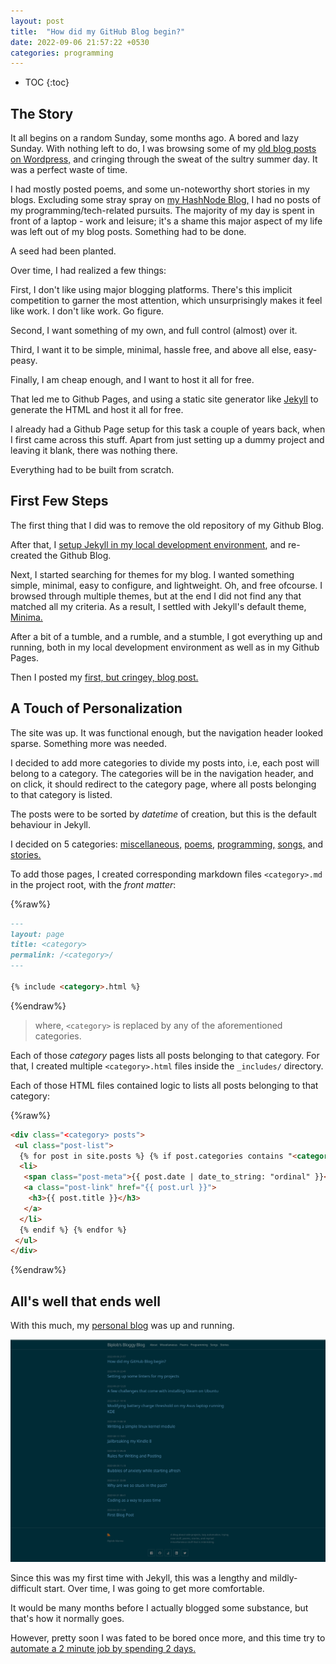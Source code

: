 ```yaml
---
layout: post
title:  "How did my GitHub Blog begin?"
date: 2022-09-06 21:57:22 +0530
categories: programming
---
```


<style type='text/css'>#markdown-toc::before{content:'Table of Contents';font-weight:700}#markdown-toc{border:3px solid #aaa;padding:1.5em;margin-left:0;display:inline-block}</style>

* TOC
{:toc}

## The Story

It all begins on a random Sunday, some months ago. A bored and lazy Sunday. With nothing left to do, I was browsing some of my [old blog posts on Wordpress,](https://thebareme.wordpress.com/) and cringing through the sweat of the sultry summer day. It was a perfect waste of time.

I had mostly posted poems, and some un-noteworthy short stories in my blogs. Excluding some stray spray on [my HashNode Blog,](https://biplobmanna.hashnode.dev/) I had no posts of my programming/tech-related pursuits. The majority of my day is spent in front of a laptop - work and leisure; it's a shame this major aspect of my life was left out of my blog posts. Something had to be done.

A seed had been planted.

Over time, I had realized a few things:

First, I don't like using major blogging platforms. There's this implicit competition to garner the most attention, which unsurprisingly makes it feel like work. I don't like work. Go figure.

Second, I want something of my own, and full control (almost) over it.

Third, I want it to be simple, minimal, hassle free, and above all else, easy-peasy.

Finally, I am cheap enough, and I want to host it all for free.

That led me to Github Pages, and using a static site generator like [Jekyll](https://jekyllrb.com/) to generate the HTML and host it all for free.

I already had a Github Page setup for this task a couple of years back, when I first came across this stuff. Apart from just setting up a dummy project and leaving it blank, there was nothing there.

Everything had to be built from scratch.

## First Few Steps

The first thing that I did was to remove the old repository of my Github Blog.

After that, I [setup Jekyll in my local development environment](https://jekyllrb.com/docs/step-by-step/01-setup/), and re-created the Github Blog.

Next, I started searching for themes for my blog. I wanted something simple, minimal, easy to configure, and lightweight. Oh, and free ofcourse. I browsed through multiple themes, but at the end I did not find any that matched all my criteria. As a result, I settled with Jekyll's default theme, [Minima.](https://github.com/jekyll/minima)

After a bit of a tumble, and a rumble, and a stumble, I got everything up and running, both in my local development environment as well as in my Github Pages.

Then I posted my [first, but cringey, blog post.](https://biplobmanna.github.io/miscellaneous/2022/04/20/first-blog-post.html)

## A Touch of Personalization

The site was up. It was functional enough, but the navigation header looked sparse. Something more was needed.

I decided to add more categories to divide my posts into, i.e, each post will belong to a category. The categories will be in the navigation header, and on click, it should redirect to the category page, where all posts belonging to that category is listed.

The posts were to be sorted by _datetime_ of creation, but this is the default behaviour in Jekyll.

I decided on 5 categories: [miscellaneous,](https://biplobmanna.github.io/miscellaneous/) [poems,](https://biplobmanna.github.io/poems/) [programming,](https://biplobmanna.github.io/programming/) [songs,](https://biplobmanna.github.io/songs/) and [stories.](https://biplobmanna.github.io/stories/)

To add those pages, I created corresponding markdown files `<category>.md` in the project root, with the _front matter_:

{%raw%}

```markdown
---
layout: page
title: <category>
permalink: /<category>/
---

{% include <category>.html %}
```

{%endraw%}

> where, `<category>` is replaced by any of the aforementioned categories.

Each of those _category_ pages lists all posts belonging to that category. For that, I created multiple `<category>.html` files inside the `_includes/` directory.

Each of those HTML files contained logic to lists all posts belonging to that category:

{%raw%}

```html
<div class="<category> posts">
 <ul class="post-list">
  {% for post in site.posts %} {% if post.categories contains "<category>" %}
  <li>
   <span class="post-meta">{{ post.date | date_to_string: "ordinal" }}</span>
   <a class="post-link" href="{{ post.url }}">
    <h3>{{ post.title }}</h3>
   </a>
  </li>
  {% endif %} {% endfor %}
 </ul>
</div>
```

{%endraw%}

## All's well that ends well

With this much, my [personal blog](https://biplobmanna.github.io/) was up and running.

![Biplob's Bloggy Blog](/assets/img/06-09-2022-how-my-blog-began-blog-screenshot.png)

Since this was my first time with Jekyll, this was a lengthy and mildly-difficult start. Over time, I was going to get more comfortable.

It would be many months before I actually blogged some substance, but that's how it normally goes.

However, pretty soon I was fated to be bored once more, and this time try to [automate a 2 minute job by spending 2 days.](https://biplobmanna.github.io/programming/2022/09/06/bash-script-for-generating-jekyll-markdown-posts.html)
